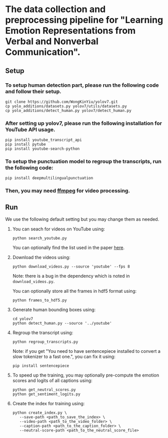 # The data collection and preprocessing pipeline for "Learning Emotion Representations from Verbal and Nonverbal Communication".

## Setup

### To setup human detection part, please run the following code and follow their setup.

```
git clone https://github.com/WongKinYiu/yolov7.git
cp yolo_additions/datasets.py yolov7/utils/datasets.py
cp yolo_additions/detect_human.py yolov7/detect_human.py
```

### After setting up yolov7, please run the following installation for YouTube API usage.

```
pip install youtube_transcript_api
pip install pytube
pip install youtube-search-python
```

### To setup the punctuation model to regroup the transcripts, run the following code:

`pip install deepmultilingualpunctuation`

### Then, you may need [ffmpeg](https://ffmpeg.org/) for video processing.

## Run

We use the following default setting but you may change them as needed.

1. You can seach for videos on YouTube using:

   `python search_youtube.py`

   You can optionally find the list used in the paper [here](https://drive.google.com/file/d/1Uk7KQLvAo041he-TOhWDiyI7i-ufw-Im/view?usp=sharing).

2. Download the videos using:

   `python download_videos.py --source 'youtube' --fps 8`

   Note: there is a bug in the dependency which is noted in `download_videos.py`.

   You can optionally store all the frames in hdf5 format using:

   `python frames_to_hdf5.py `

3. Generate human bounding boxes using:

   ```
   cd yolov7
   python detect_human.py --source '../youtube'
   ```

4. Regroup the transcript using:

   `python regroup_transcripts.py`

   Note: if you get "You need to have sentencepiece installed to convert a slow tokenizer to a fast one.", you can fix it using:

   `pip install sentencepiece`

5. To speed up the training, you may optionally pre-compute the emotion scores and logits of all captions using:

   ```
   python get_neutral_scores.py
   python get_sentiment_logits.py
   ```

6. Create the index for training using:

   ```
   python create_index.py \
      --save-path <path_to_save_the_index> \
      --video-path <path_to_the_video_folder> \
      --caption-path <path_to_the_caption_folder> \
      --neutral-score-path <path_to_the_neutral_score_file>
   ```